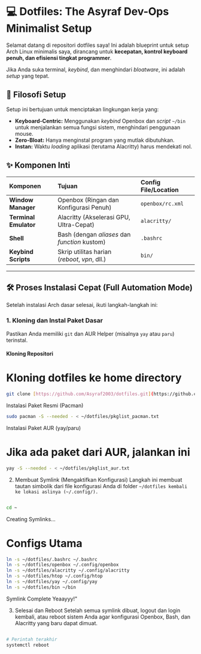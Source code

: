 # 💻 Dotfiles: The Asyraf Dev-Ops Minimalist Setup

Selamat datang di repositori dotfiles saya! Ini adalah blueprint untuk setup Arch Linux minimalis saya, dirancang untuk **kecepatan, kontrol keyboard penuh, dan efisiensi tingkat programmer**.

Jika Anda suka terminal, *keybind*, dan menghindari *bloatware*, ini adalah *setup* yang tepat.

## 🚀 Filosofi Setup

Setup ini bertujuan untuk menciptakan lingkungan kerja yang:

* **Keyboard-Centric:** Menggunakan *keybind* Openbox dan *script* `~/bin` untuk menjalankan semua fungsi sistem, menghindari penggunaan mouse.
* **Zero-Bloat:** Hanya menginstal program yang mutlak dibutuhkan.
* **Instan:** Waktu *loading* aplikasi (terutama Alacritty) harus mendekati nol.

## ✨ Komponen Inti

| Komponen | Tujuan | Config File/Location |
| :--- | :--- | :--- |
| **Window Manager** | Openbox (Ringan dan Konfigurasi Penuh) | `openbox/rc.xml` |
| **Terminal Emulator** | Alacritty (Akselerasi GPU, Ultra-Cepat) | `alacritty/` |
| **Shell** | Bash (dengan *aliases* dan *function* kustom) | `.bashrc` |
| **Keybind Scripts** | Skrip utilitas harian (*reboot*, *vpn*, dll.) | `bin/` |

---

## 🛠️ Proses Instalasi Cepat (Full Automation Mode)

Setelah instalasi Arch dasar selesai, ikuti langkah-langkah ini:

### 1. Kloning dan Instal Paket Dasar

Pastikan Anda memiliki `git` dan AUR Helper (misalnya `yay` atau `paru`) terinstal.

#### Kloning Repositori

# Kloning dotfiles ke home directory

```bash
git clone [https://github.com/Asyraf2003/dotfiles.git](https://github.com/Asyraf2003/dotfiles.git) ~/dotfiles
```
Instalasi Paket Resmi (Pacman)
```Bash
sudo pacman -S --needed - < ~/dotfiles/pkglist_pacman.txt
```
Instalasi Paket AUR (yay/paru)

# Jika ada paket dari AUR, jalankan ini
```Bash
yay -S --needed - < ~/dotfiles/pkglist_aur.txt
```
2. Membuat Symlink (Mengaktifkan Konfigurasi)
Langkah ini membuat tautan simbolik dari file konfigurasi Anda di folder ```~/dotfiles kembali ke lokasi aslinya (~/.config/).```

```Bash

cd ~
```
Creating Symlinks...

# Configs Utama
```Bash
ln -s ~/dotfiles/.bashrc ~/.bashrc
ln -s ~/dotfiles/openbox ~/.config/openbox
ln -s ~/dotfiles/alacritty ~/.config/alacritty
ln -s ~/dotfiles/htop ~/.config/htop
ln -s ~/dotfiles/yay ~/.config/yay
ln -s ~/dotfiles/bin ~/bin
```

Symlink Complete Yeaayyy!"

3. Selesai dan Reboot
Setelah semua symlink dibuat, logout dan login kembali, atau reboot sistem Anda agar konfigurasi Openbox, Bash, dan Alacritty yang baru dapat dimuat.

```Bash

# Perintah terakhir
systemctl reboot
```

